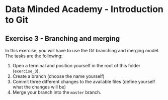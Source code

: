 # Data Minded Academy - Introduction to Git
## Exercise 3 - Branching and merging

In this exercise, you will have to use the Git branching and merging model. The tasks are the following:

1. Open a terminal and position yourself in the root of this folder (`exercise_3`).
2. Create a branch (choose the name yourself)
3. Commit three different changes to the available files (define yourself what the changes will be)
4. Merge your branch into the `master` branch.